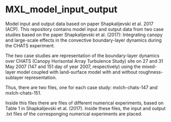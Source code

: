 # MXL_model_input_output
Model input and output data based on paper Shapkalijevski et al. 2017 (ACP).
This repository contains model input and output data from two case studies based on the paper Shapkalijevski et al. (2017): Integrating canopy and large-scale effects in the convective boundary-layer dynamics during the CHATS experiment.

The two case studies are representation of the boundary-layer dynamics over CHATS (Canopy Horisontal Array Turbulence Study) site on 27 and 31 May 2007 (147 and 151 day of year 2007, respectively) using the mixed-layer model coupled with land-surface model with and without roughness-sublayer representation.

Thus, there are two files, one for each case study: mxlch-chats-147 and mxlch-chats-151.

Inside this files there are files of different numerical experiments, based on Table 1 in Shapkalijevski et al. (2017). Inside these files, the input and output .txt files of the corresponging numerical experiments are placed.
